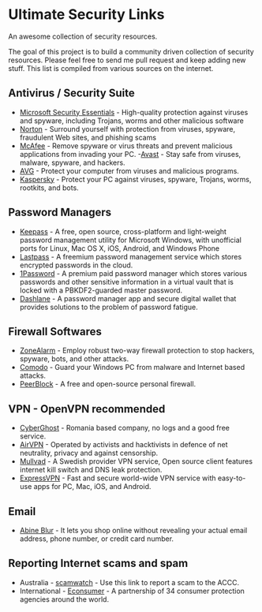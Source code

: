 # Ultimate Security Links
An awesome collection of security resources.

The goal of this project is to build a community driven collection of security resources. Please feel free to send me pull request and keep adding new stuff. This list is compiled from various sources on the internet.

## Antivirus / Security Suite ##

- [Microsoft Security Essentials](http://windows.microsoft.com/en-us/windows/security-essentials-download) - High-quality protection against viruses and spyware, including Trojans, worms and other malicious software
- [Norton](https://us.norton.com/) - Surround yourself with protection from viruses, spyware, fraudulent Web sites, and phishing scams
- [McAfee](http://www.mcafee.com/us/) - Remove spyware or virus threats and prevent malicious applications from invading your PC.
-[Avast](https://www.avast.com/en-us/index) - Stay safe from viruses, malware, spyware, and hackers.
- [AVG](http://www.avg.com/au-en/homepage) - Protect your computer from viruses and malicious programs.
- [Kaspersky](http://www.kaspersky.com/) - Protect your PC against viruses, spyware, Trojans, worms, rootkits, and bots.

## Password Managers ##
- [Keepass](http://keepass.info/) - A free, open source, cross-platform and light-weight password management utility for Microsoft Windows, with unofficial ports for Linux, Mac OS X, iOS, Android, and Windows Phone
- [Lastpass](https://lastpass.com/) - A freemium password management service which stores encrypted passwords in the cloud.
- [1Password](https://agilebits.com/onepassword) - A premium paid password manager which stores various passwords and other sensitive information in a virtual vault that is locked with a PBKDF2-guarded master password.
- [Dashlane](https://www.dashlane.com/) - A password manager app and secure digital wallet that provides solutions to the problem of password fatigue.

## Firewall Softwares ##
- [ZoneAlarm](http://www.zonealarm.com/software/free-firewall/) - Employ robust two-way firewall protection to stop hackers, spyware, bots, and other attacks.
- [Comodo](https://www.comodo.com/) - Guard your Windows PC from malware and Internet based attacks.
- [PeerBlock](http://www.peerblock.com/) - A free and open-source personal firewall.

## VPN - OpenVPN recommended ##
- [CyberGhost](https://www.cyberghostvpn.com) - Romania based company, no logs and a good free service.
- [AirVPN](https://airvpn.org/) - Operated by activists and hacktivists in defence of net neutrality, privacy and against censorship. 
- [Mullvad](https://mullvad.net/en/) - A Swedish provider VPN service, Open source client features internet kill switch and DNS leak protection.
- [ExpressVPN](https://www.expressvpn.com/) - Fast and secure world-wide VPN service with easy-to-use apps for PC, Mac, iOS, and Android.

## Email ##
- [Abine Blur](https://www.abine.com/index.html) - It lets you shop online without revealing your actual email address, phone number, or credit card number.

## Reporting Internet scams and spam ##
- Australia - [scamwatch](https://www.scamwatch.gov.au/report-a-scam) - Use this link to report a scam to the ACCC.
- International - [Econsumer](https://www.econsumer.gov) - A partnership of 34 consumer protection agencies around the world.
